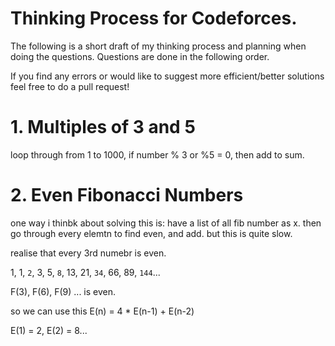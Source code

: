 # Thinking Process for Codeforces.

The following is a short draft of my thinking process and planning when doing the questions. Questions are done in the following order. 

If you find any errors or would like to suggest more efficient/better solutions feel free to do a pull request!


# 1. Multiples of 3 and 5

loop through from 1 to 1000, if number % 3 or %5 = 0, then add to sum. 


# 2. Even Fibonacci Numbers

one way i thinbk about solving this is: have a list of all fib number as x. then go through every elemtn to find even, and add. but this is quite slow. 

realise that every 3rd numebr is even.

1, 1, `2`, 3, 5, `8`, 13, 21, `34`, 66, 89, `144`...

F(3), F(6), F(9) ... is even.

so we can use this E(n) = 4 * E(n-1) + E(n-2)

E(1) = 2, E(2) = 8... 
